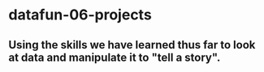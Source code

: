 # datafun-06-projects

## Using the skills we have learned thus far to look at data and manipulate it to "tell a story".
